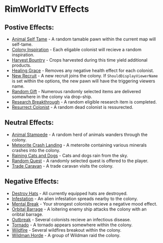 # RimWorldTV Effects

## Postive Effects:
- [Animal Self Tame](https://github.com/RimWorldTV/RimWorldTV/blob/main/Effects/Positive/AnimalSelfTameEffect.cs) - A random tamable pawn within the current map will self-tame.
- [Colony Inspiration](https://github.com/RimWorldTV/RimWorldTV/blob/main/Effects/Positive/InspireColonyEffect.cs) - Each eligable colonist will recieve a random inspiration.
- [Harvest Bountry](https://github.com/RimWorldTV/RimWorldTV/blob/main/Effects/Positive/HarvestBountyEffect.cs) - Crops harvested during this time yield additional products. 
- [Healing Grace](https://github.com/RimWorldTV/RimWorldTV/blob/main/Effects/Positive/HealingGraceEffect.cs) - Removes any negative health effect for each colonist. 
- [New Recruit](https://github.com/RimWorldTV/RimWorldTV/blob/main/Effects/Positive/NewRecruitEffect.cs) - A new recruit joins the colony. If `ShouldDisplayViewerName` is set within the options, the new pawn will have the triggering viewers name. 
- [Random Gift](https://github.com/RimWorldTV/RimWorldTV/blob/main/Effects/Positive/RandomGiftEffect.cs) - Numerous randomly selected items are delivered somewhere in the colony via drop-ship. 
- [Research Breakthrough](https://github.com/RimWorldTV/RimWorldTV/blob/main/Effects/Positive/ResearchBreakthroughEffect.cs) - A random eligible research item is completed. 
- [Resurrect Colonist](https://github.com/RimWorldTV/RimWorldTV/blob/main/Effects/Positive/ResurrectColonistEffect.cs) - A random dead colonist is ressurected. 

## Neutral Effects:
- [Animal Stampede](https://github.com/RimWorldTV/RimWorldTV/blob/main/Effects/Neutral/AnimalStampedeEffect.cs) - A random herd of animals wanders through the colony. 
- [Meteorite Crash Landing](https://github.com/RimWorldTV/RimWorldTV/blob/main/Effects/Neutral/MeteoriteLandingEffect.cs) - A meteroite containing various minerals crashes into the colony. 
- [Raining Cats and Dogs](https://github.com/RimWorldTV/RimWorldTV/blob/main/Effects/Neutral/CatDogRainEffect.cs) - Cats and dogs rain from the sky. 
- [Random Quest](https://github.com/RimWorldTV/RimWorldTV/blob/main/Effects/Neutral/RandomQuestEffect.cs) - A randomly selected quest is offered to the player.
- [Trade Caravan](https://github.com/RimWorldTV/RimWorldTV/blob/main/Effects/Neutral/TradeCaravanEffect.cs) - A trade caravan visits the colony.

## Negative Effects:
- [Destroy Hats](https://github.com/RimWorldTV/RimWorldTV/blob/main/Effects/Negative/DestroyHatsEffect.cs) - All currently equipped hats are destroyed.
- [Infestation](https://github.com/RimWorldTV/RimWorldTV/blob/main/Effects/Negative/InfestationEffect.cs) - An alien infestation spreads nearby to the colony.
- [Mental Break](https://github.com/RimWorldTV/RimWorldTV/blob/main/Effects/Negative/MentalBreakEffect.cs) - Your strongest colonists recieve a negative mood effect. 
- [Orbital Barrage](https://github.com/RimWorldTV/RimWorldTV/blob/main/Effects/Negative/OrbitalBarrageEffect.cs) - A loitering enemy ship attacks the colony with an oribtal barrage.
- [Outbreak](https://github.com/RimWorldTV/RimWorldTV/blob/main/Effects/Negative/OutbreakEffect.cs) - Several colonists recieve an infectious disease. 
- [Tornado](https://github.com/RimWorldTV/RimWorldTV/blob/main/Effects/Negative/TornadoEffect.cs) - A tornado appears somewhere within the colony. 
- [Wildfire](https://github.com/RimWorldTV/RimWorldTV/blob/main/Effects/Negative/WildfireEffect.cs) - Several wildfires breakout within the colony.
- [Wildman Horde](https://github.com/RimWorldTV/RimWorldTV/blob/main/Effects/Negative/WildmanHordeEffect.cs) - A group of Wildman raid the colony. 

